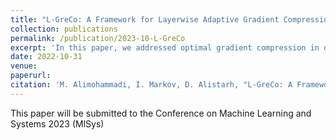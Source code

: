 ```yaml
---
title: "L-GreCo: A Framework for Layerwise Adaptive Gradient Compression"
collection: publications
permalink: /publication/2023-10-L-GreCo
excerpt: 'In this paper, we addressed optimal gradient compression in distributed training of neural networks. Our proposed algorithm, called L-GreCo, uses dynamic programming to find the optimal layer-wise compression. L-GreCo preserves the model accuracy while providing training-time speed-ups under different compression schemes on multiple tasks and architectures. We are currently working towards submission to MlSys 2023.'
date: 2022-10-31
venue: 
paperurl:
citation: 'M. Alimohammadi, I. Markov, D. Alistarh, "L-GreCo: A Framework for Layerwise Adaptive Gradient Compression", 2022'
---
```

This paper will be submitted to the Conference on Machine Learning and Systems 2023 (MlSys)